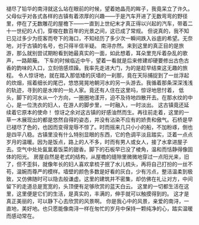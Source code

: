 褪尽了铅华的南浔就这么站在眼前的时候，望着她晶亮的眸子，我竟呆立了许久。父母似乎对各式各样的古镇有着浓厚的兴趣——于是汽车开进了无数弯弯的野径里，停在了无数雕花的屋檐下——一直到上世纪末才真正得以兴起的汽车，带着二十一世纪的人们，穿梭在数百年的光景之间，这已成了常规。
但说真的，我不知已见过多少为揽客而夸下的海口，不知经历了多少次一瞬间跌入谷底的希望。无奈地，对于古镇的名号，也只得半信半疑。
南浔亦然。来到这里的真正目的是旅游，那么就别尝试期盼看到她最真实的一面，如此想着，耳朵里充斥着杂乱的歌声，一路颠簸。
下车的时候临近中午，望着一看就是后来修建却硬要修出古色古香的韵味的入口，立刻倍感烦躁。我率先走进大门，为的是趁早结束这无趣的旅程。
令人惊讶地，就在踏入那低矮的灰墙的一刹那，竟在天际捕捉到了一丝浮起的炊烟，摇着细长的尾巴，悠悠晃晃地朝河水的另一头游去。我循着那条深深浅浅的轨迹，寻到的是水岸的一处人家。竟还有人住在这里吗，惊讶地思忖着， 低头，脚下的河水从一个方向，一圈圈地漾开，迫不及待地四散开去。在那水纹的中心，是一位洗衣的妇人，在游人的脚步里，一时融入，一时淡出。
这古镇竟还延续着它原本的使命！
惊讶之余对这古镇的好感油然而生。再往前走着，这里的一草一木展现出的都是悠然自得的姿态，并没有沾染不应有的娇贵和傲气。石桥是早已褪尽了色的，也因而变得宠辱不惊了。时而摇来几只小小的船，不加粉琢，倒也是四平八稳。古镇里没有什么特别显眼的东西，它的色调平淡且踏实，泛着一点点岁月的温暖。因为是饭点，路上的人不多，时而有男人或女人，接了水拿进屋子去。空气中处处氤氲着饭菜的甜香。脚下的石板早已没了棱角，温和而恬静得像固体的阳光。
房屋自然是老式的结构，从屋檐的缝隙里微微地穿过一点阳光来，旧了，但不歪斜，就像年长的妇人喜欢拿梳子抿了水儿梳头，再将自己打扮的一丝不苟，温婉而尊严的模样。墙壁的颜色多数是好看的灰白，少有污点，整洁温柔到极致，又仿佛随时可以隐去般谦虚。这里的建筑并不密集，却仿佛在礼让对方，中间留下的走道总是宽宽的，头顶便有足够欣赏的蓝天白云。
这里的一切都生活在这里，这里便是它们的生活，是真实的，丰满的，伸手就可以触摸得到的。
这才是真正美丽的，可以静下心去欣赏的风景啊。
你是我心中的风景，亲爱的南浔，一直地，美好地。也只愿能像南浔一样在匆忙的岁月中保持一颗纯净的心，踏实温暖而感动常在。